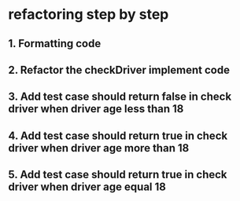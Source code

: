 # refactoring step by step
## 1. Formatting code
## 2. Refactor the checkDriver implement code
## 3. Add test case should return false in check driver when driver age less than 18
## 4. Add test case should return true in check driver when driver age more than 18
## 5. Add test case should return true in check driver when driver age equal 18